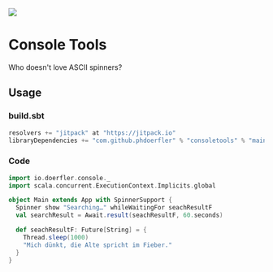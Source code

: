 [![](https://jitpack.io/v/phdoerfler/consoletools.svg)](https://jitpack.io/#phdoerfler/consoletools)

# Console Tools

Who doesn't love ASCII spinners?

## Usage

### build.sbt

```scala
resolvers += "jitpack" at "https://jitpack.io"
libraryDependencies += "com.github.phdoerfler" % "consoletools" % "main-SNAPSHOT"
```

### Code

```scala
import io.doerfler.console._
import scala.concurrent.ExecutionContext.Implicits.global

object Main extends App with SpinnerSupport {
  Spinner show "Searching…" whileWaitingFor seachResultF
  val searchResult = Await.result(seachResultF, 60.seconds)

  def seachResultF: Future[String] = {
    Thread.sleep(1000)
    "Mich dünkt, die Alte spricht im Fieber."
  }
}
```